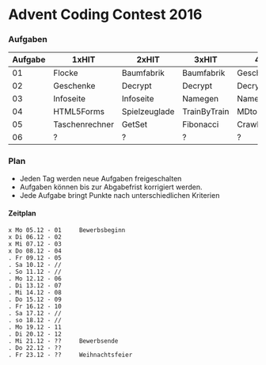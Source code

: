# Advent Coding Contest 2016

### Aufgaben
Aufgabe | 1xHIT | 2xHIT | 3xHIT | 4xHIT | 5xHIT 
--------|-------|-------|-------|-------|-------
01      | Flocke | Baumfabrik | Baumfabrik | Geschenkfabrik | Geschenkfabrik
02      | Geschenke | Decrypt | Decrypt | Decrypt | Decrypt
03      | Infoseite | Infoseite | Namegen | Namegen | Namegen
04      | HTML5Forms | Spielzeuglade | TrainByTrain | MDtoHTML | MDtoHTML
05      | Taschenrechner | GetSet | Fibonacci | Crawler | Crawler
06      | ? | ? | ? | ? | ?

### Plan
* Jeden Tag werden neue Aufgaben freigeschalten
* Aufgaben können bis zur Abgabefrist korrigiert werden.
* Jede Aufgabe bringt Punkte nach unterschiedlichen Kriterien

#### Zeitplan
```
x Mo 05.12 - 01     Bewerbsbeginn
x Di 06.12 - 02
x Mi 07.12 - 03
x Do 08.12 - 04
. Fr 09.12 - 05
. Sa 10.12 - //
. So 11.12 - //
. Mo 12.12 - 06
. Di 13.12 - 07
. Mi 14.12 - 08
. Do 15.12 - 09
. Fr 16.12 - 10
. Sa 17.12 - //
. so 18.12 - //
. Mo 19.12 - 11
. Di 20.12 - 12
. Mi 21.12 - ??     Bewerbsende
. Do 22.12 - ??
. Fr 23.12 - ??     Weihnachtsfeier
```
